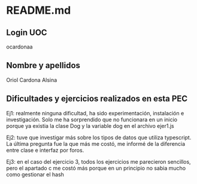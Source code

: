# README.md
## Login UOC
ocardonaa

## Nombre y apellidos
Oriol Cardona Alsina

## Dificultades y ejercicios realizados en esta PEC
Ej1: realmente ninguna dificultad, ha sido experimentación, instalación e investigación. Solo me ha sorprendido que no funcionara en un inicio porque ya existia la clase Dog y la variable dog en el archivo ejer1.js

Ej2: tuve que investigar más sobre los tipos de datos que utiliza typescript. La última pregunta fue la que más me costó, me informé de la diferencia entre clase e interfaz por foros.

Ej3: en el caso del ejercicio 3, todos los ejercicios me parecieron sencillos, pero el apartado c me costó más porque en un principio no sabia mucho como gestionar el hash